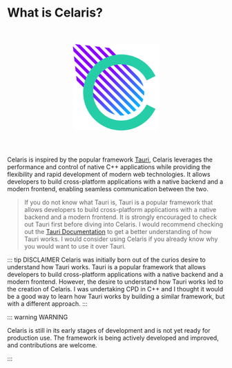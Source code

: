 # What is Celaris?

<p align="center" style="margin:4em;">
<img src="/assets/celaris.svg" alt="logo" width="200"/>
</p>

Celaris is inspired by the popular framework [Tauri](https://tauri.app/), Celaris leverages the performance and control of native C++ applications while providing the flexibility and rapid development of modern web technologies. It allows developers to build cross-platform applications with a native backend and a modern frontend, enabling seamless communication between the two. 

> If you do not know what Tauri is, Tauri is a popular framework that allows developers to build cross-platform applications with a native backend and a modern frontend. It is strongly encouraged to check out Tauri first before diving into Celaris. I would recommend checking out the [Tauri Documentation](https://tauri.studio/en/docs/getting-started/intro) to get a better understanding of how Tauri works. I would consider using Celaris if you already know why you would want to use it over Tauri.

::: tip DISCLAIMER
Celaris was initially born out of the curios desire to understand how Tauri works. Tauri is a popular framework that allows developers to build cross-platform applications with a native backend and a modern frontend. However, the desire to understand how Tauri works led to the creation of Celaris. I was undertaking CPD in C++ and I thought it would be a good way to learn how Tauri works by building a similar framework, but with a different approach. 
:::


::: warning WARNING

Celaris is still in its early stages of development and is not yet ready for production use. The framework is being actively developed and improved, and contributions are welcome.

:::